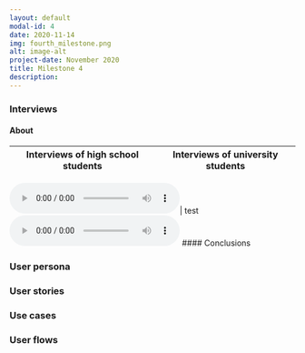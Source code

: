 ```yaml
---
layout: default
modal-id: 4
date: 2020-11-14
img: fourth_milestone.png
alt: image-alt
project-date: November 2020
title: Milestone 4
description:  
---
```

### Interviews
#### About

Interviews of high school students  | Interviews of university students
------------- | -------------
<audio controls="">
          <source src="img/test.mp4" type="audio/mpeg">
          Your browser does not support the audio tag.
</audio>| test
<!-- ![audio3](img/test.mp4) | ![audio4](img/test.mp4) -->

<audio controls="">
          <source src="resources_audio/parteneri_01.mp3" type="audio/mpeg">
          Your browser does not support the audio tag.
</audio>
#### Conclusions

### User persona

### User stories

### Use cases

### User flows
